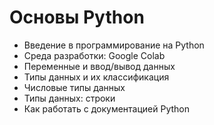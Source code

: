 # Основы Python
* Введение в программирование на Python
* Среда разработки: Google Colab
* Переменные и ввод/вывод данных
* Типы данных и их классификация
* Числовые типы данных
* Типы данных: строки
* Как работать с документацией Python
